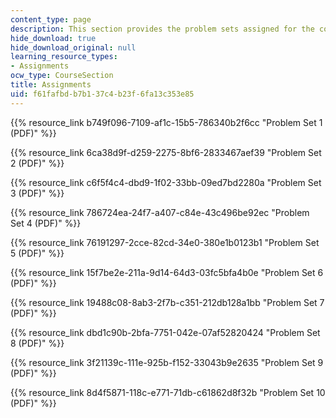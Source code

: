 ```yaml
---
content_type: page
description: This section provides the problem sets assigned for the course.
hide_download: true
hide_download_original: null
learning_resource_types:
- Assignments
ocw_type: CourseSection
title: Assignments
uid: f61fafbd-b7b1-37c4-b23f-6fa13c353e85
---
```


{{% resource_link b749f096-7109-af1c-15b5-786340b2f6cc "Problem Set 1 (PDF)" %}}

{{% resource_link 6ca38d9f-d259-2275-8bf6-2833467aef39 "Problem Set 2 (PDF)" %}}

{{% resource_link c6f5f4c4-dbd9-1f02-33bb-09ed7bd2280a "Problem Set 3 (PDF)" %}}

{{% resource_link 786724ea-24f7-a407-c84e-43c496be92ec "Problem Set 4 (PDF)" %}}

{{% resource_link 76191297-2cce-82cd-34e0-380e1b0123b1 "Problem Set 5 (PDF)" %}}

{{% resource_link 15f7be2e-211a-9d14-64d3-03fc5bfa4b0e "Problem Set 6 (PDF)" %}}

{{% resource_link 19488c08-8ab3-2f7b-c351-212db128a1bb "Problem Set 7 (PDF)" %}}

{{% resource_link dbd1c90b-2bfa-7751-042e-07af52820424 "Problem Set 8 (PDF)" %}}

{{% resource_link 3f21139c-111e-925b-f152-33043b9e2635 "Problem Set 9 (PDF)" %}}

{{% resource_link 8d4f5871-118c-e771-71db-c61862d8f32b "Problem Set 10 (PDF)" %}}